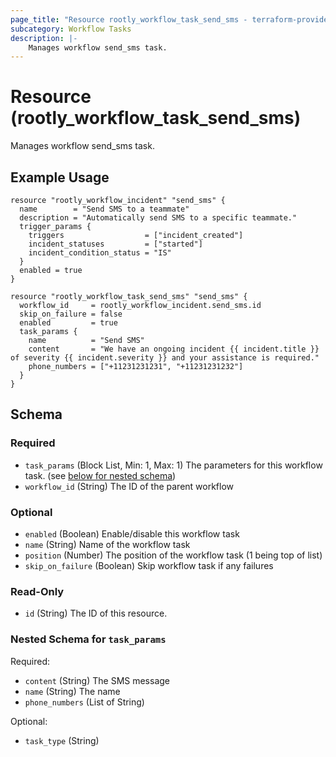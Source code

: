 ```yaml
---
page_title: "Resource rootly_workflow_task_send_sms - terraform-provider-rootly"
subcategory: Workflow Tasks
description: |-
    Manages workflow send_sms task.
---
```


# Resource (rootly_workflow_task_send_sms)

Manages workflow send_sms task.

## Example Usage

```shell
resource "rootly_workflow_incident" "send_sms" {
  name        = "Send SMS to a teammate"
  description = "Automatically send SMS to a specific teammate."
  trigger_params {
    triggers                  = ["incident_created"]
    incident_statuses         = ["started"]
    incident_condition_status = "IS"
  }
  enabled = true
}

resource "rootly_workflow_task_send_sms" "send_sms" {
  workflow_id     = rootly_workflow_incident.send_sms.id
  skip_on_failure = false
  enabled         = true
  task_params {
    name          = "Send SMS"
    content       = "We have an ongoing incident {{ incident.title }} of severity {{ incident.severity }} and your assistance is required."
    phone_numbers = ["+11231231231", "+11231231232"]
  }
}
```

<!-- schema generated by tfplugindocs -->
## Schema

### Required

- `task_params` (Block List, Min: 1, Max: 1) The parameters for this workflow task. (see [below for nested schema](#nestedblock--task_params))
- `workflow_id` (String) The ID of the parent workflow

### Optional

- `enabled` (Boolean) Enable/disable this workflow task
- `name` (String) Name of the workflow task
- `position` (Number) The position of the workflow task (1 being top of list)
- `skip_on_failure` (Boolean) Skip workflow task if any failures

### Read-Only

- `id` (String) The ID of this resource.

<a id="nestedblock--task_params"></a>
### Nested Schema for `task_params`

Required:

- `content` (String) The SMS message
- `name` (String) The name
- `phone_numbers` (List of String)

Optional:

- `task_type` (String)
